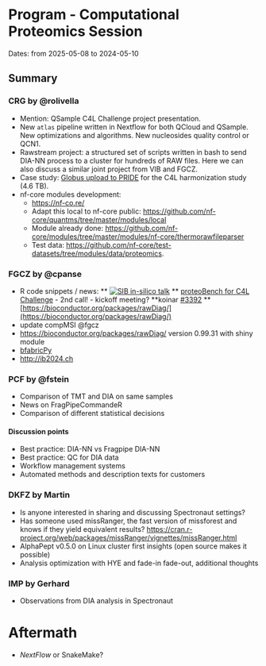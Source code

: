 # Program - Computational Proteomics Session


Dates: from 2025-05-08 to 2024-05-10<br>


## Summary

### CRG by @rolivella

* Mention: QSample C4L Challenge project presentation. 
* New `atlas` pipeline written in Nextflow for both QCloud and QSample. New optimizations and algorithms. New nucleosides quality control or QCN1. 
* Rawstream project: a structured set of scripts written in bash to send DIA-NN process to a cluster for hundreds of RAW files. Here we can also discuss a similar joint project from VIB and FGCZ.
* Case study: [Globus upload to PRIDE](https://www.ebi.ac.uk/pride/markdownpage/globus) for the C4L harmonization study (4.6 TB).
* nf-core modules development:
   * https://nf-co.re/
   * Adapt this local to nf-core public: https://github.com/nf-core/quantms/tree/master/modules/local
   * Module already done: https://github.com/nf-core/modules/tree/master/modules/nf-core/thermorawfileparser  
   * Test data: https://github.com/nf-core/test-datasets/tree/modules/data/proteomics.  

### FGCZ by @cpanse
* R code snippets / news:
** [![SIB in-silico talk](https://img.youtube.com/vi/acDiXq2xbOw/1.jpg)](https://www.youtube.com/watch?v=acDiXq2xbOw)
** [proteoBench for C4L Challenge](http://fgcz-ms.uzh.ch/~cpanse/202403_C4LChallengeProject-proteomics-proteoBench.pdf)  - 2nd call! - kickoff meeting?
**koinar [#3392](https://github.com/Bioconductor/Contributions/issues/3392)
**[https://bioconductor.org/packages/rawDiag/](https://bioconductor.org/packages/rawDiag/)
* update compMSI @fgcz
* https://bioconductor.org/packages/rawDiag/ version 0.99.31 with shiny module
* [bfabricPy](https://github.com/fgcz/bfabricPy)
* http://ib2024.ch 

### PCF by @fstein
* Comparison of TMT and DIA on same samples
* News on FragPipeCommandeR
* Comparison of different statistical decisions

#### Discussion points
* Best practice: DIA-NN vs Fragpipe DIA-NN
* Best practice: QC for DIA data
* Workflow management systems
* Automated methods and description texts for customers

### DKFZ by Martin
* Is anyone interested in sharing and discussing Spectronaut settings?
* Has someone used missRanger, the fast version of missforest and knows if they yield equivalent results?
https://cran.r-project.org/web/packages/missRanger/vignettes/missRanger.html
* AlphaPept v0.5.0 on Linux cluster first insights (open source makes it possible)
* Analysis optimization with HYE and fade-in fade-out, additional thoughts

### IMP by Gerhard
* Observations from DIA analysis in Spectronaut

# Aftermath 
* *NextFlow* or SnakeMake?
